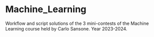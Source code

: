 # Machine_Learning
Workflow and script solutions of the 3 mini-contests of the Machine Learning course held by Carlo Sansone. Year 2023-2024.
